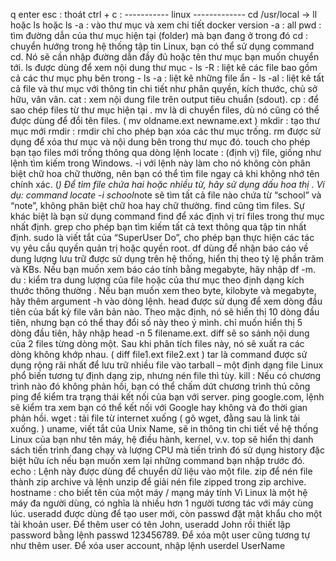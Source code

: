 q enter esc : thoát
ctrl + c :
----------- linux -------------
cd /usr/local -> ll hoặc ls hoặc ls -a : vào thư mục và xem chi tiết
docker version
-a : all
pwd : tìm đường dẫn của thư mục hiện tại (folder) mà bạn đang ở trong đó
cd : chuyển hướng trong hệ thống tập tin Linux, bạn có thể sử dụng command cd. Nó sẽ cần nhập đường dẫn đầy đủ hoặc tên thư mục bạn muốn chuyển tới.
ls được dùng để xem nội dung thư mục - ls -R : liệt kê các file bao gồm cả các thư mục phụ bên trong - ls -a : liệt kê những file ẩn - ls -al : liệt kê tất cả file và thư mục với thông tin chi tiết như phân quyền, kích thước, chủ sở hữu, vân vân.
cat : xem nội dung file trên output tiêu chuẩn (sdout).
cp : để sao chép files từ thư mục hiện tại .
mv là di chuyển files, dù nó cũng có thể được dùng để đổi tên files. ( mv oldname.ext newname.ext )
mkdir : tạo thư mục mới
rmdir : rmdir chỉ cho phép bạn xóa các thư mục trống.
rm được sử dụng để xóa thư mục và nội dung bên trong thư mục đó.
touch cho phép bạn tạo files mới trống thông qua dòng lệnh
locate : (định vị) file, giống như lệnh tìm kiếm trong Windows.
-i với lệnh này làm cho nó không còn phân biệt chữ hoa chữ thường, nên bạn có thể tìm file ngay cả khi không nhớ tên chính xác.
(*) Để tìm file chứa hai hoặc nhiều từ, hãy sử dụng dấu hoa thị . Ví dụ: command locate -i school*note sẽ tìm tất cả file nào chứa từ “school” và “note”, không phân biệt chữ hoa hay chữ thường.
find cũng tìm files. Sự khác biệt là bạn sử dụng command find để xác định vị trí files trong thư mục nhất định.
grep cho phép bạn tìm kiếm tất cả text thông qua tập tin nhất định.
sudo là viết tắt của “SuperUser Do”, cho phép bạn thực hiện các tác vụ yêu cầu quyền quản trị hoặc quyền root.
df dùng để nhận báo cáo về dung lượng lưu trữ được sử dụng trên hệ thống, hiển thị theo tỷ lệ phần trăm và KBs. Nếu bạn muốn xem báo cáo tính bằng megabyte, hãy nhập df -m.
du : kiểm tra dung lượng của file hoặc của thư mục theo định dạng kích thước thông thường . Nếu bạn muốn xem theo byte, kilobyte và megabyte, hãy thêm argument -h vào dòng lệnh.
head được sử dụng để xem dòng đầu tiên của bất kỳ file văn bản nào. Theo mặc định, nó sẽ hiển thị 10 dòng đầu tiên, nhưng bạn có thể thay đổi số này theo ý mình. chỉ muốn hiển thị 5 dòng đầu tiên, hãy nhập head -n 5 filename.ext.
diff sẽ so sánh nội dung của 2 files từng dòng một. Sau khi phân tích files này, nó sẽ xuất ra các dòng không khớp nhau. ( diff file1.ext file2.ext )
tar là command được sử dụng rộng rãi nhất để lưu trữ nhiều file vào tarball – một định dạng file Linux phổ biến tương tự định dạng zip, nhưng nén file thì tùy.
kill : Nếu có chương trình nào đó không phản hồi, bạn có thể chấm dứt chương trình thủ công
ping để kiểm tra trạng thái kết nối của bạn với server. ping google.com, lệnh sẽ kiểm tra xem bạn có thể kết nối với Google hay không và đo thời gian phản hồi.
wget : tải file từ internet xuống ( gõ wget, đằng sau là link tải xuống. )
uname, viết tắt của Unix Name, sẽ in thông tin chi tiết về hệ thống Linux của bạn như tên máy, hệ điều hành, kernel, v.v.
top sẽ hiển thị danh sách tiến trình đang chạy và lượng CPU mà tiến trình đó sử dụng
history đặc biệt hữu ích nếu bạn muốn xem lại những command bạn nhập trước đó.
echo : Lệnh này được dùng để chuyển dữ liệu vào một file.
zip để nén file thành zip archive và lệnh unzip để giải nén file zipped trong zip archive.
hostname : cho biết tên của một máy / mạng máy tính
Vì Linux là một hệ máy đa người dùng, có nghĩa là nhiều hơn 1 người tương tác với máy cùng lúc. useradd được dùng để tạo user mới, còn passwd đặt mật khẩu cho một tài khoản user. Để thêm user có tên John, useradd John rồi thiết lập password bằng lệnh passwd 123456789. Để xóa một user cũng tương tự như thêm user. Để xóa user account, nhập lệnh userdel UserName
